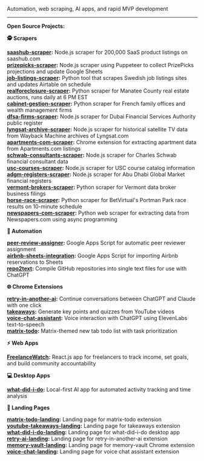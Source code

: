 Automation, web scraping, AI apps, and rapid MVP development

---

**Open Source Projects:**

**🕵️ Scrapers**

**[saashub-scraper](https://github.com/njraladdin/saashub-scraper-200k-listings):** Node.js scraper for 200,000 SaaS product listings on saashub.com  
**[prizepicks-scraper](https://github.com/njraladdin/prizepicks-scrape-scheduler):** Node.js scraper using Puppeteer to collect PrizePicks projections and update Google Sheets  
**[job-listings-scraper](https://github.com/njraladdin/job-listings-scraper-scheduler):** Python tool that scrapes Swedish job listings sites and updates Airtable on schedule  
**[realforeclosure-scraper](https://github.com/njraladdin/realforeclosure-scraper-scheduler):** Python scraper for Manatee County real estate auctions, runs daily at 6 PM EST  
**[cabinet-gestion-scraper](https://github.com/njraladdin/cabinet-gestion-patrimoine-scraper):** Python scraper for French family offices and wealth management firms  
**[dfsa-firms-scraper](https://github.com/njraladdin/dfsa-financial-firms-scraper):** Node.js scraper for Dubai Financial Services Authority public register  
**[lyngsat-archive-scraper](https://github.com/njraladdin/lyngsat-web-archive-scraper):** Node.js scraper for historical satellite TV data from Wayback Machine archives of Lyngsat.com  
**[apartments-com-scraper](https://github.com/njraladdin/chrome-extension-appartments-com-scraper):** Chrome extension for extracting apartment data from Apartments.com listings  
**[schwab-consultants-scraper](https://github.com/njraladdin/chwab-consultants-scraper):** Node.js scraper for Charles Schwab financial consultant data  
**[usc-courses-scraper](https://github.com/njraladdin/usc-university-courses-scraper):** Node.js scraper for USC course catalog information  
**[adgm-registers-scraper](https://github.com/njraladdin/adgm-resgiters-scraper):** Node.js scraper for Abu Dhabi Global Market financial registers  
**[vermont-brokers-scraper](https://github.com/njraladdin/vermont-state-data-brokers-scraper):** Python scraper for Vermont data broker business filings  
**[horse-race-scraper](https://github.com/njraladdin/horse-race-scraper-scheduler):** Python scraper for BetVirtual's Portman Park race results on 10-minute schedule  
**[newspapers-com-scraper](https://github.com/njraladdin/newspapers-com-scraper):** Python web scraper for extracting data from Newspapers.com using async programming  

**🤖 Automation**

**[peer-review-assigner](https://github.com/njraladdin/google-sheets-peer-review-assigner):** Google Apps Script for automatic peer reviewer assignment  
**[airbnb-sheets-integration](https://github.com/njraladdin/airbnb-reservations-to-gsheets-automation):** Google Apps Script for importing Airbnb reservations to Sheets  
**[repo2text](https://github.com/njraladdin/repo2text):** Compile GitHub repositories into single text files for use with ChatGPT  

**🌐 Chrome Extensions**

**[retry-in-another-ai](https://github.com/njraladdin/retry-in-another-ai):** Continue conversations between ChatGPT and Claude with one click  
**[takeaways](https://github.com/njraladdin/takeaways):** Generate key points and quizzes from YouTube videos  
**[voice-chat-assistant](https://github.com/njraladdin/chatbot-voice-chat-assistant):** Voice interaction with ChatGPT using ElevenLabs text-to-speech  
**[matrix-todo](https://github.com/njraladdin/matrix-todo-extension):** Matrix-themed new tab todo list with task prioritization  

**⚡ Web Apps**

**[FreelanceWatch](https://github.com/njraladdin/freelance-watch):** React.js app for freelancers to track income, set goals, and build community accountability

**💻 Desktop Apps**

**[what-did-i-do](https://github.com/njraladdin/what-did-i-do):** Local-first AI app for automated activity tracking and time analysis  

**🌟 Landing Pages**

**[matrix-todo-landing](https://github.com/njraladdin/matrix-todo-landing-page):** Landing page for matrix-todo extension  
**[youtube-takeaways-landing](https://github.com/njraladdin/youtube-takeaways-landing-page):** Landing page for takeaways extension  
**[what-did-i-do-landing](https://github.com/njraladdin/what-did-i-do-landing-page):** Landing page for what-did-i-do desktop app  
**[retry-ai-landing](https://github.com/njraladdin/retry-in-another-ai-landing-page):** Landing page for retry-in-another-ai extension  
**[memory-vault-landing](https://github.com/njraladdin/memory-vault-landing-page):** Landing page for memory-vault Chrome extension  
**[voice-chat-landing](https://github.com/njraladdin/voice-chat-assistant-landing-page):** Landing page for voice chat assistant extension  

